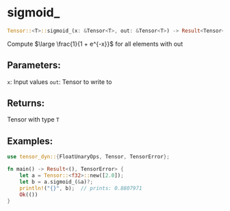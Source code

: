 # sigmoid_
```rust
Tensor::<T>::sigmoid_(x: &Tensor<T>, out: &Tensor<T>) -> Result<Tensor<T>, TensorError>
```
Compute $\large \frac{1}{1 + e^{-x}}$ for all elements with out

## Parameters:
`x`: Input values
`out`: Tensor to write to

## Returns:
Tensor with type `T`

## Examples:
```rust
use tensor_dyn::{FloatUnaryOps, Tensor, TensorError};

fn main() -> Result<(), TensorError> {
    let a = Tensor::<f32>::new([2.0]);
    let b = a.sigmoid_(&a)?;
    println!("{}", b);  // prints: 0.8807971
    Ok(())
}
```